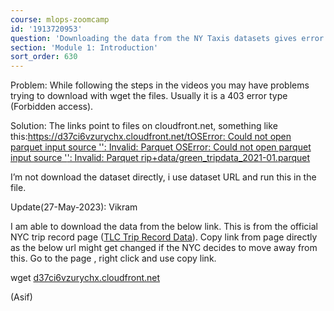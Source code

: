 ```yaml
---
course: mlops-zoomcamp
id: '1913720953'
question: 'Downloading the data from the NY Taxis datasets gives error : 403 Forbidden'
section: 'Module 1: Introduction'
sort_order: 630
---
```


Problem: While following the steps in the videos you may have problems trying to download with wget the files. Usually it is a 403 error type (Forbidden access).

Solution: The links point to files on cloudfront.net, something like this:[https://d37ci6vzurychx.cloudfront.net/tOSError: Could not open parquet input source '<Buffer>': Invalid: Parquet OSError: Could not open parquet input source '<Buffer>': Invalid: Parquet rip+data/green_tripdata_2021-01.parquet](https://d37ci6vzurychx.cloudfront.net/trip+data/green_tripdata_2021-01.parquet)

I’m not download the dataset directly, i use dataset URL and run this in the file.

Update(27-May-2023): Vikram

I am able to download the data from the below link. This is from the official  NYC trip record page ([TLC Trip Record Data](https://www.nyc.gov/site/tlc/about/tlc-trip-record-data.page)). Copy link from page directly as the below url might get changed if the NYC decides to move away from this. Go to the page , right click and use copy link.

wget [d37ci6vzurychx.cloudfront.net](https://d37ci6vzurychx.cloudfront.net/trip-data/green_tripdata_2021-01.parquet)

(Asif)

